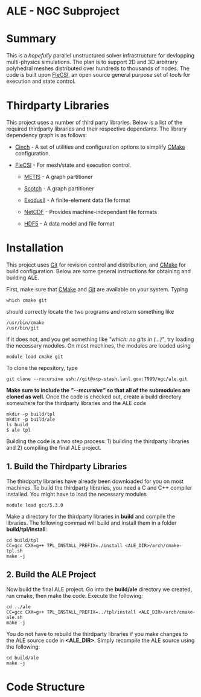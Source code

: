 # ALE - NGC Subproject

# Summary
This is a *hopefully* parallel unstructured solver infrastructure for
devlopping multi-physics simulations. The plan is to support 2D and 3D
arbitrary polyhedral meshes distributed over hundreds to thousands of
nodes. The code is built upon
[FleCSI](https://github.com/flecsi/flecsi), an open source general
purpose set of tools for execution and state control.


# Thirdparty Libraries
This project uses a number of third party libraries.  Below is a list
of the required thirdparty libraries and their respective
dependants. The library dependency graph is as follows:

- [Cinch](https://github.com/losalamos/cinch) - A set of utilities and
  configuration options to simplify [CMake](https://cmake.org/)
  configuration.

- [FleCSI](https://github.com/flecsi/flecsi) - For mesh/state and
  execution control.

    - [METIS](http://glaros.dtc.umn.edu/gkhome/metis/metis/overview) - A
      graph partitioner

    - [Scotch](https://www.labri.fr/perso/pelegrin/scotch/) - A graph
      partitioner

    - [ExodusII](https://sourceforge.net/projects/exodusii/) - A
      finite-element data file format

    - [NetCDF](http://www.unidata.ucar.edu/software/netcdf/) -
      Provides machine-independant file formats

    - [HDF5](https://www.hdfgroup.org/HDF5/) - A data model and file
      format

# Installation
This project uses [Git](https://git-scm.com/) for revision control and
distribution, and [CMake](https://cmake.org/) for build configuration.
Below are some general instructions for obtaining and building ALE.

First, make sure that [CMake](https://cmake.org/) and
[Git](https://git-scm.com/) are available on your system.  Typing
 
    which cmake git 
   
should correctly locate the two programs and return something like

    /usr/bin/cmake
    /usr/bin/git

If it does not, and you get something like *"which: no gits in
(...)"*, try loading the necessary modules.  On most machines, the
modules are loaded using

    module load cmake git

To clone the repository, type

    git clone --recursive ssh://git@xcp-stash.lanl.gov:7999/ngc/ale.git
    
**Make sure to include the *"\-\-recursive"* so that all of the
submodules are cloned as well.**  Once the code is checked out,
create a build directory somewhere for the thirdparty libraries and
the ALE code

    mkdir -p build/tpl
    mkdir -p build/ale
    ls build
    $ ale tpl
    
Building the code is a two step process:  1) building the thirdparty
libraries and 2) compiling the final ALE project.

## 1. Build the Thirdparty Libraries
The thirdparty libraries have already been downloaded for you on most
machines.  To build the thirdparty libraries, you need a C and C++
compiler installed.  You might have to load the necessary modules

    module load gcc/5.3.0

Make a directory for the thirdparty libraries in **build** and compile
the libraries.  The following commad will build and install them in a
folder **build/tpl/install**:

    cd build/tpl
    CC=gcc CXX=g++ TPL_INSTALL_PREFIX=./install <ALE_DIR>/arch/cmake-tpl.sh
    make -j

## 2. Build the ALE Project

Now build the final ALE project.  Go into the **build/ale** directory
we created, run cmake, then make the code.  Execute the following:

    cd ../ale
    CC=gcc CXX=g++ TPL_INSTALL_PREFIX=../tpl/install <ALE_DIR>/arch/cmake-ale.sh
    make -j
    
You do not have to rebuild the thirdparty libraries if you make
changes to the ALE source code in **<ALE_DIR>**.  Simply recompile the
ALE source using the following:

    cd build/ale
    make -j

# Code Structure

